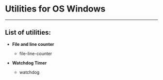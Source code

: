 # Utilities for OS Windows

---------------------------------------------------------

## List of utilities:

* **File and line counter**
  * file-line-counter

* **Watchdog Timer**
  * watchdog
